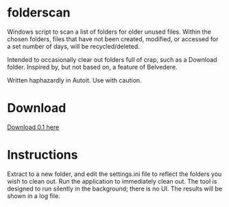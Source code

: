 # folderscan
Windows script to scan a list of folders for older unused files. Within the chosen folders, files that have not been created, modified, or accessed for a set number of days, will be recycled/deleted.

Intended to occasionally clear out folders full of crap, such as a Download folder. Inspired by, but not based on, a feature of Belvedere.

Written haphazardly in Autoit. Use with caution.

# Download
[Download 0.1 here](https://github.com/thatwill/folderscan/releases/tag/0.1)

# Instructions
Extract to a new folder, and edit the settings.ini file to reflect the folders you wish to clean out. Run the application to immediately clean out. The tool is designed to run silently in the background; there is no UI. The results will be shown in a log file.
